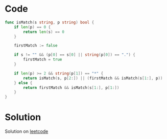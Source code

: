 Code
====

```go
func isMatch(s string, p string) bool {
	if len(p) == 0 {
		return len(s) == 0
	}

	firstMatch := false

	if s != "" && (p[0] == s[0] || string(p[0]) == ".") {
		firstMatch = true
	}

	if len(p) >= 2 && string(p[1]) == "*" {
		return isMatch(s, p[2:]) || (firstMatch && isMatch(s[1:], p))
	} else {
		return firstMatch && isMatch(s[1:], p[1:])
	}
}
```

Solution
========

Solution on [leetcode](https://leetcode.com/problems/regular-expression-matching/solution/)
